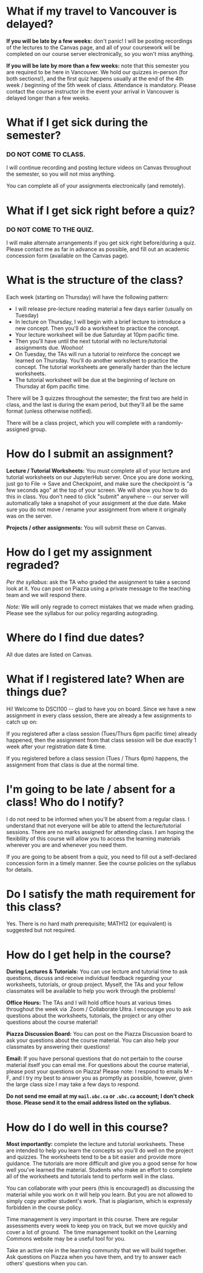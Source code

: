 # What if my travel to Vancouver is delayed?

**If you will be late by a few weeks:** don't panic! I will be posting
recordings of the lectures to the Canvas page, and all of your coursework will
be completed on our course server electronically, so you won't miss anything.

**If you will be late by more than a few weeks:** note that this semester you
are required to be here in Vancouver. We hold our quizzes in-person (for
both sections!), and the first quiz happens usually at the end of the 4th week
/ beginning of the 5th week of class. Attendance is mandatory. Please contact
the course instructor in the event your arrival in Vancouver is delayed longer
than a few weeks.

# What if I get sick during the semester?

### DO NOT COME TO CLASS.

I will continue recording and posting lecture videos on Canvas throughout the semester, so you will not miss anything.

You can complete all of your assignments electronically (and remotely).

# What if I get sick right before a quiz?

### DO NOT COME TO THE QUIZ.

I will make alternate arrangements if you get sick right before/during a quiz. Please contact me as far in advance as possible, and fill out an academic concession form (available on the Canvas page).

# What is the structure of the class?

Each week (starting on Thursday) will have the following pattern:

- I will release pre-lecture reading material a few days earlier (usually on
  Tuesday)
- In lecture on Thursday, I will begin with a brief lecture to introduce a new
  concept. Then you'll do a worksheet to practice the concept.
- Your lecture worksheet will be due Saturday at 10pm pacific time.
- Then you'll have until the next tutorial with no lecture/tutorial assignments
  due. Woohoo!
- On Tuesday, the TAs will run a tutorial to reinforce the concept we learned
  on Thursday. You'll do another worksheet to practice the concept. The
tutorial worksheets are generally harder than the lecture worksheets.
- The tutorial worksheet will be due at the beginning of lecture on Thursday at
  6pm pacific time.

There will be 3 quizzes throughout the semester; the first two are held in
class, and the last is during the exam period, but they'll all be the same
format (unless otherwise notified).

There will be a class project, which you will complete with a randomly-assigned
group.

# How do I submit an assignment?

**Lecture / Tutorial Worksheets:** You must complete all of your lecture and
tutorial worksheets on our JupyterHub server. Once you are done working, just
go to File -> Save and Checkpoint, and make sure the checkpoint is "a few
seconds ago" at the top of your screen. We will show you how to do this in
class. You don't need to click "submit" anywhere -- our server will
automatically take a snapshot of your assignment at the due date. Make sure you
do not move / rename your assignment from where it originally was on the
server.

**Projects / other assignments:** You will submit these on Canvas.

# How do I get my assignment regraded?

*Per the syllabus:* ask the TA who graded the assignment to take a second look
at it. You can post on Piazza using a private message to the teaching team and
we will respond there.

*Note:* We will only regrade to correct mistakes that we made when grading.
Please see the syllabus for our policy regarding autograding.

# Where do I find due dates?

All due dates are listed on Canvas.

# What if I registered late? When are things due?

Hi! Welcome to DSCI100 -- glad to have you on board. Since we have a new
assignment in every class session, there are already a few assignments to catch
up on:

If you registered after a class session (Tues/Thurs 6pm pacific time) already
happened, then the assignment from that class session will be due exactly 1
week after your registration date & time.


If you registered before a class session (Tues / Thurs 6pm) happens, the
assignment from that class is due at the normal time.

# I'm going to be late / absent for a class! Who do I notify?

I do not need to be informed when you'll be absent from a regular class. I
understand that not everyone will be able to attend the lecture/tutorial
sessions. There are no marks assigned for attending class. I am hoping the
flexibility of this course will allow you to access the learning materials
wherever you are and whenever you need them. 

If you are going to be absent from a quiz, you need to fill out a self-declared concession form in a timely manner. See the course policies on the syllabus for details.

# Do I satisfy the math requirement for this class?

Yes. There is no hard math prerequisite; MATH12 (or equivalent) is suggested but not required.

# How do I get help in the course?
**During Lectures & Tutorials:** You can use lecture and tutorial time to ask
questions, discuss and receive individual feedback regarding your worksheets,
tutorials, or group project. Myself, the TAs and your fellow classmates will be
available to help you work through the problems!

**Office Hours:** The TAs and I will hold office hours at various times
throughout the week via  Zoom / Collaborate Ultra. I encourage you to ask
questions about the worksheets, tutorials, the project or any other questions
about the course material!

**Piazza Discussion Board:** You can post on the Piazza Discussion board to ask your questions about the course material. You can also help your classmates by answering their questions! 

**Email:** If you have personal questions that do not pertain to the course material itself you can email me. For questions about the course material, please post your questions on Piazza! Please note: I respond to emails M - F, and I try my best to answer you as promptly as possible, however, given the large class size I may take a few days to respond.

**Do not send me email at my `mail.ubc.ca` or `.ubc.ca` account; I don't check those. Please send it to the email address listed on the syllabus.**

# How do I do well in this course?
**Most importantly:** complete the lecture and tutorial worksheets. These
are intended to help you learn the concepts so you'll do well on the project
and quizzes. The worksheets tend to be a bit easier and provide more guidance.
The tutorials are more difficult and give you a good sense for how well you've
learned the material. Students who make an effort to complete all of the
worksheets and tutorials tend to perform well in the class.

You can collaborate with your peers (this is encouraged!) as discussing the
material while you work on it will help you learn. But you are not allowed to
simply copy another student's work. That is plagiarism, which is expressly
forbidden in the course policy.

Time management is very important in this course. There are regular assessments
every week to keep you on track, but we move quickly and cover a lot of
ground.  The time management toolkit on the Learning Commons website may be a
useful tool for you.

Take an active role in the learning community that we will build together. Ask
questions on Piazza when you have them, and try to answer each others'
questions when you can.
